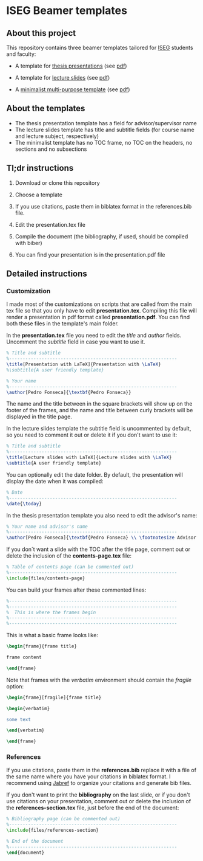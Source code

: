 # ISEG Beamer templates

## About this project

This repository contains three beamer templates tailored for [ISEG](https://www.iseg.ulisboa.pt/aquila/instituicao/ISEG/?locale=en) students and faculty:

- A template for [thesis presentations](https://github.com/pedro-teles-fonseca/ISEG-beamer-templates/tree/master/thesis-presentation-template) (see [pdf](https://github.com/pedro-teles-fonseca/ISEG-beamer-templates/tree/master/thesis-presentation-template/presentation.pdf))

- A template for [lecture slides](https://github.com/pedro-teles-fonseca/ISEG-beamer-templates/tree/master/lecture-slides-template) (see [pdf](https://github.com/pedro-teles-fonseca/ISEG-beamer-templates/tree/master/lecture-slides-template/presentationpdf))

- A [minimalist multi-purpose template](https://github.com/pedro-teles-fonseca/ISEG-beamer-templates/tree/master/minimalist-template) (see [pdf](https://github.com/pedro-teles-fonseca/ISEG-beamer-templates/tree/master/minimalist-template/presentation.pdf))

## About the templates

- The thesis presentation template has a field for advisor/supervisor name
- The lecture slides template has title and subtitle fields (for course name and lecture subject, respectively)
- The minimalist template has no TOC frame, no TOC on the headers, no sections and no subsections
  
## Tl;dr instructions

1. Download or clone this repository

2. Choose a template

3. If you use citations, paste them in biblatex format in the references.bib file.

4. Edit the presentation.tex file

5. Compile the document (the bibliography, if used, should be compiled with biber)

6. You can find your presentation is in the presentation.pdf file

## Detailed instructions

### Customization

I made most of the customizations on scripts that are called from the main tex file so that you only have to edit **presentation.tex**. Compiling this file will render a presentation in pdf format called **presentation.pdf**. You can find both these files in the template's main folder.

In the **presentation.tex** file you need to edit the *title* and *author* fields. Uncomment the *subtitle* field in case you want to use it.

```tex
% Title and subtitle
%--------------------------------------------------------------
\title[Presentation with LaTeX]{Presentation with \LaTeX}
%\subtitle{A user friendly template}

% Your name
%--------------------------------------------------------------
\author[Pedro Fonseca]{\textbf{Pedro Fonseca}}

```

The name and the title between in the square brackets will show up on the footer of the frames, and the name and title between curly brackets will be displayed in the title page.

In the lecture slides template the subtitle field is uncommented by default, so you need to comment it out or delete it if you don't want to use it:

```tex
% Title and subtitle
%--------------------------------------------------------------
\title[Lecture slides with LaTeX]{Lecture slides with \LaTeX}
\subtitle{A user friendly template}
```

You can optionally edit the date folder. By default, the presentation will display the date when it was compiled:

```tex
% Date
%--------------------------------------------------------------
\date{\today}
```

In the thesis presentation template you also need to edit the advisor's name:

```tex
% Your name and advisor's name
%--------------------------------------------------------------
\author[Pedro Fonseca]{\textbf{Pedro Fonseca} \\ \footnotesize Advisor: Prof Dr. Rui Paulo}
```

If you don´t want a slide with the TOC after the title page, comment out or delete the inclusion of the **contents-page.tex** file:

```tex
% Table of contents page (can be commented out)
%--------------------------------------------------------------
\include{files/contents-page}
```

You can build your frames after these commented lines:

```tex
%--------------------------------------------------------------
%--------------------------------------------------------------
%  This is where the frames begin
%--------------------------------------------------------------
%--------------------------------------------------------------
```

This is what a basic frame looks like:

```tex
\begin{frame}{frame title}

frame content

\end{frame}
```

Note that frames with the *verbatim* environment should contain the *fragile* option:

```tex
\begin{frame}[fragile]{frame title}

\begin{verbatim}

some text

\end{verbatim}

\end{frame}
```

### References

If you use citations, paste them in the **references.bib** replace it with a file of the same name where you have your citations in biblatex format. I recommend using [Jabref](http://www.jabref.org) to organize your citations and generate bib files.

If you don't want to print the **bibliography** on the last slide, or if you don't use citations on your presentation, comment out or delete the inclusion of the **references-section.tex** file, just before the end of the document:

```tex
% Bibliography page (can be commented out)
%--------------------------------------------------------------
\include{files/references-section}

% End of the document
%--------------------------------------------------------------
\end{document}
```